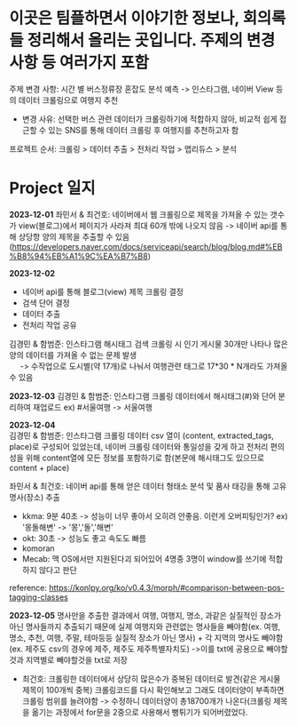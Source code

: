 # 이곳은 팀플하면서 이야기한 정보나, 회의록들 정리해서 올리는 곳입니다. 주제의 변경 사항 등 여러가지 포함

주제 변경 사항: 시간 별 버스정류장 혼잡도 분석 예측 -> 인스타그램, 네이버 View 등의 데이터 크롤링으로 여행지 추천
- 변경 사유: 선택한 버스 관련 데이터가 크롤링하기에 적합하지 않아, 비교적 쉽게 접근할 수 있는 SNS를 통해 데이터 크롤링 후 여행지를 추천하고자 함

프로젝트 순서: 크롤링 > 데이터 추출 > 전처리 작업 > 맵리듀스 > 분석

# Project 일지
**2023-12-01** 좌민서 & 최건호: 네이버에서 웹 크롤링으로 제목을 가져올 수 있는 갯수가 view(블로그)에서 페이지가 사라져 최대 60개 밖에 나오지 않음 
                          -> 네이버 api를 통해 상당항 양의 제목을 추출할 수 있음 (https://developers.naver.com/docs/serviceapi/search/blog/blog.md#%EB%B8%94%EB%A1%9C%EA%B7%B8)

**2023-12-02** 
  - 네이버 api를 통해 블로그(view) 제목 크롤링 결정
  - 검색 단어 결정
  - 데이터 추출
  - 전처리 작업 공유

  김경민 & 함범준: 인스타그램 해시태그 검색 크롤링 시 인기 게시물 30개만 나타나 많은 양의 데이터를 가져올 수 없는 문제 발생                  
&nbsp;&nbsp;&nbsp;&nbsp;  -> 수작업으로 도시별(약 17개)로 나눠서 여행관련 태그로 17*30 * N개라도 가져올 수 있음

**2023-12-03** 김경민 & 함범준: 인스타그램 크롤링 데이터에서 해시태그(#)와 단어 분리하여 재업로드 ex) #서울여행 -> 서울여행

**2023-12-04** \
김경민 & 함범준: 인스타그램 크롤링 데이터 csv 열이 (content, extracted_tags, place)로 구성되어 있었는데, 네이버 크롤링 데이터와 통일성을 갖게 하고 전처리 편의성을 위해 content열에 모든 정보를 포함하기로 함(본문에 해시태그도 있으므로 content + place)

좌민서 & 최건호: 네이버 api를 통해 얻은 데이터 형태소 분석 및 품사 태깅을 통해 고유 명사(장소) 추출
  - kkma: 9분 40초 -> 성능이 너무 좋아서 오히려 안좋음. 이런게 오버피팅인가? ex) '몽돌해변' -> '몽','돌','해변' 
  - okt: 30초 -> 성능도 좋고 속도도 빠름 
  - komoran
  - Mecab: 맥 OS에서만 지원된다괴 되어있어 4명중 3명이 window를 쓰기에 적합하지 않다고 판단

reference: https://konlpy.org/ko/v0.4.3/morph/#comparison-between-pos-tagging-classes


**2023-12-05**
명사만을 추출한 결과에서 여행, 여행지, 명소, 과같은 실질적인 장소가 아닌 명사들까지 추출되기 때문에 실제 여행지와 관련없는 명사들을 빼야함(ex. 여행, 명소, 추천, 여행, 주말, 테마등등 실질적 장소가 아닌 명사) + 각 지역의 명사도 빼야함 (ex. 제주도 csv의 경우에 제주, 제주도 제주특별자치도)
->이를 txt에 공용으로 빼야할것과 지역별로 빼야할것을 txt로 저장 

- 최건호: 크롤링한 데이터에서 상당히 많은수가 중복된 데이터로 발견(같은 게시물 제목이 100개씩 중복) 크롤링코드를 다시 확인해보고 그래도 데이터양이 부족하면 크롤링 범위를 늘려야함
          -> 수정하니 데이터양이 총18700개가 나온다(크롤링 제목을 옮기는 과정에서 for문을 2중으로 사용해서 뻥튀기가 되어버렸었다.

